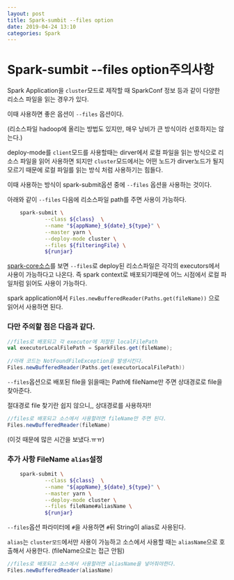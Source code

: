 ```yaml
---
layout: post
title: Spark-sumbit --files option
date: 2019-04-24 13:10
categories: Spark
---
```


# Spark-sumbit --files option주의사항

Spark Application을 `cluster`모드로 제작할 때 SparkConf 정보 등과 같이 다양한 리소스 파일을 읽는 경우가 있다. 

이때 사용하면 좋은 옵션이 `--files` 옵션이다.

(리소스파일 hadoop에 올리는 방법도 있지만, 매우 낭비가 큰 방식이라 선호하지는 않는다.)

deploy-mode를 `client`모드를 사용할때는 dirver에서 로컬 파일을 읽는 방식으로 리소스 파일을 읽어 사용하면 되지만 `cluster`모드에서는 어떤 노드가 dirver노드가 될지 모르기 때문에 로컬 파일를 읽는 방식 처럼 사용하기는 힘들다.

이때 사용하는 방식이 spark-submit옵션 중에 `--files` 옵션을 사용하는 것이다.

아래와 같이 `--files` 다음에 리소스파일 path를 주면 사용이 가능하다.

```bash
    spark-submit \
    		--class ${class}  \
    		--name "${appName}_${date}_${type}" \
    		--master yarn \
    		--deploy-mode cluster \
    		--files ${filteringFile} \
    		${runjar} 
```	

[spark-core소스](https://github.com/apache/spark/blob/master/core/src/main/scala/org/apache/spark/deploy/SparkSubmitArguments.scala#L547)를 보면 `--files`로 deploy된 리소스파일은 각각의 executors에서 사용이 가능하다고 나온다. 즉 spark context로 배포되기때문에 어느 시점에서 로컬 파일처럼 읽어도 사용이 가능하다.

spark application에서  `Files.newBufferedReader(Paths.get(fileName))` 으로 읽어서 사용하면 된다.


### 다만 주의할 점은 다음과 같다.

```scala
//files로 배포되고 각 executor에 저장된 localFilePath
val executorLocalFilePath = SparkFiles.get(fileName);
    
//아래 코드는 NotFoundFileException을 발생시킨다.
Files.newBufferedReader(Paths.get(executorLocalFilePath))
```    

`--files`옵션으로 배포된 file을 읽을때는 Path에 fileName만 주면 상대경로로 file을 찾아준다. 

절대경로 file 찾기란 쉽지 않으니,, 상대경로를 사용하자!!

```scala
//files로 배포되고 소스에서 사용할려면 fileName만 주면 된다.
Files.newBufferedReader(fileName)
```

(이것 때문에 많은 시간을 보냈다.ㅠㅠ)


### 추가 사항 FileName `alias`설정

```bash
    spark-submit \
    		--class ${class}  \
    		--name "${appName}_${date}_${type}" \
    		--master yarn \
    		--deploy-mode cluster \
    		--files fileName#aliasName \
    		${runjar} 
```	

`--files`옵션 파라미터에 `#`을 사용하면 `#`뒤 String이 alias로 사용된다.

`alias`는 `cluster모드`에서만 사용이 가능하고 소스에서 사용할 때는 `aliasName`으로 호출해서 사용한다. (fileName으로는 접근 안됨)

```scala
//files로 배포되고 소스에서 사용할려면 aliasName을 넣어줘야한다.
Files.newBufferedReader(aliasName)
```